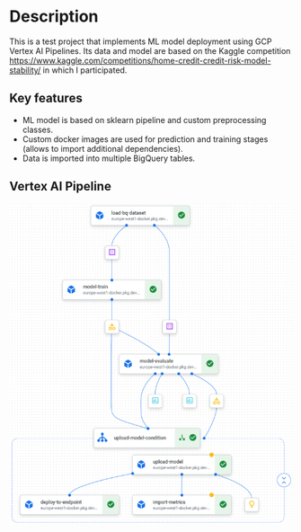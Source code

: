 # Description
This is a test project that implements ML model deployment using GCP Vertex AI Pipelines. Its data and model are based on the Kaggle competition https://www.kaggle.com/competitions/home-credit-credit-risk-model-stability/ in which I participated.

## Key features
* ML model is based on sklearn pipeline and custom preprocessing classes.
* Custom docker images are used for prediction and training stages (allows to import additional dependencies).
* Data is imported into multiple BigQuery tables.

## Vertex AI Pipeline
![ vertexai-pipeline ](vertexai-pipeline.PNG)